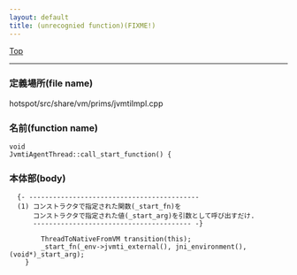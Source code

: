 ```yaml
---
layout: default
title: (unrecognied function)(FIXME!)
---
```

[Top](../index.html)

--- 
### 定義場所(file name)
hotspot/src/share/vm/prims/jvmtiImpl.cpp

### 名前(function name)
```
void
JvmtiAgentThread::call_start_function() {
```

### 本体部(body)
```
  {- -------------------------------------------
  (1) コンストラクタで指定された関数(_start_fn)を
      コンストラクタで指定された値(_start_arg)を引数として呼び出すだけ.
      ---------------------------------------- -}

	    ThreadToNativeFromVM transition(this);
	    _start_fn(_env->jvmti_external(), jni_environment(), (void*)_start_arg);
	}
	
```



